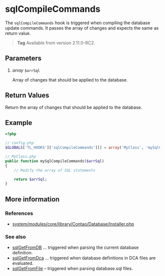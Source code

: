 # sqlCompileCommands

The `sqlCompileCommands` hook is triggered when compiling the database update
commands. It passes the array of changes and expects the same as return value.

> **Tag** Available from version 2.11.0-RC2.


## Parameters

1. *array* `$arrSql`

    Array of changes that should be applied to the database.


## Return Values

Return the array of changes that should be applied to the database.


## Example

```php
<?php

// config.php
$GLOBALS['TL_HOOKS']['sqlCompileCommands'][] = array('MyClass', 'mySqlCompileCommands');

// MyClass.php
public function mySqlCompileCommands($arrSql)
{
    // Modify the array of SQL statements

    return $arrSql;
}
```


## More information


### References

- [system/modules/core/library/Contao/Database/Installer.php](https://github.com/contao/core/blob/3.5.0/system/modules/core/library/Contao/Database/Installer.php#L242-L249)


### See also

- [sqlGetFromDB](sqlGetFromDB.md) … triggered when parsing the current database definition.
- [sqlGetFromDca](sqlGetFromDca.md) … triggered when database definitions in DCA files are evaluated.
- [sqlGetFromFile](sqlGetFromFile.md) – triggered when parsing database.sql files.
